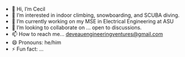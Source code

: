 - 👋 Hi, I’m Cecil
- 👀 I’m interested in indoor climbing, snowboarding, and SCUBA diving.
- 🌱 I’m currently working on my MSE in Electrical Engineering at ASU
- 💞️ I’m looking to collaborate on ... open to discussions.
- 📫 How to reach me... deveauengineeringventures@gmail.com
- 😄 Pronouns: he/him
- ⚡ Fun fact: ...

<!---
MorsCordis/MorsCordis is a ✨ special ✨ repository because its `README.md` (this file) appears on your GitHub profile.
You can click the Preview link to take a look at your changes.
--->
